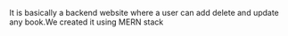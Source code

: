 It is basically a backend website where a user can add delete and update any book.We created it using MERN stack
